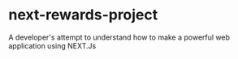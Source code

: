 # next-rewards-project
A developer's attempt to understand how to make a powerful web application using NEXT.Js
